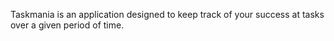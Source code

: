Taskmania is an application designed to keep track of your success at tasks over a given period of time.